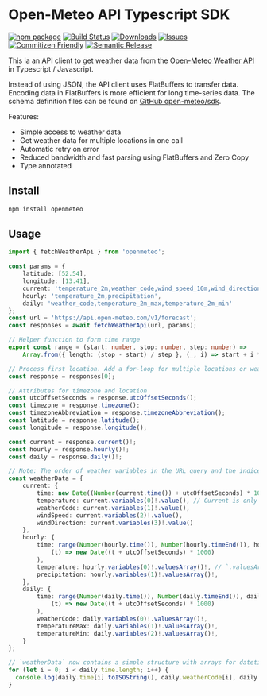 # Open-Meteo API Typescript SDK

[![npm package][npm-img]][npm-url]
[![Build Status][build-img]][build-url]
[![Downloads][downloads-img]][downloads-url]
[![Issues][issues-img]][issues-url]
[![Commitizen Friendly][commitizen-img]][commitizen-url]
[![Semantic Release][semantic-release-img]][semantic-release-url]

This ia an API client to get weather data from the [Open-Meteo Weather API](https://open-meteo.com) in Typescript / Javascript. 

Instead of using JSON, the API client uses FlatBuffers to transfer data. Encoding data in FlatBuffers is more efficient for long time-series data. The schema definition files can be found on [GitHub open-meteo/sdk](https://github.com/open-meteo/sdk).

Features:
- Simple access to weather data
- Get weather data for multiple locations in one call
- Automatic retry on error
- Reduced bandwidth and fast parsing using FlatBuffers and Zero Copy
- Type annotated

## Install

```bash
npm install openmeteo
```

## Usage

```ts
import { fetchWeatherApi } from 'openmeteo';

const params = {
    latitude: [52.54],
    longitude: [13.41],
    current: 'temperature_2m,weather_code,wind_speed_10m,wind_direction_10m',
    hourly: 'temperature_2m,precipitation',
    daily: 'weather_code,temperature_2m_max,temperature_2m_min'
};
const url = 'https://api.open-meteo.com/v1/forecast';
const responses = await fetchWeatherApi(url, params);

// Helper function to form time range
export const range = (start: number, stop: number, step: number) =>
	Array.from({ length: (stop - start) / step }, (_, i) => start + i * step);

// Process first location. Add a for-loop for multiple locations or weather models
const response = responses[0];

// Attributes for timezone and location
const utcOffsetSeconds = response.utcOffsetSeconds();
const timezone = response.timezone();
const timezoneAbbreviation = response.timezoneAbbreviation();
const latitude = response.latitude();
const longitude = response.longitude();

const current = response.current()!;
const hourly = response.hourly()!;
const daily = response.daily()!;

// Note: The order of weather variables in the URL query and the indices below need to match!
const weatherData = {
    current: {
        time: new Date((Number(current.time()) + utcOffsetSeconds) * 1000),
        temperature: current.variables(0)!.value(), // Current is only 1 value, therefore `.value()`
        weatherCode: current.variables(1)!.value(),
        windSpeed: current.variables(2)!.value(),
        windDirection: current.variables(3)!.value()
    },
    hourly: {
        time: range(Number(hourly.time()), Number(hourly.timeEnd()), hourly.interval()).map(
            (t) => new Date((t + utcOffsetSeconds) * 1000)
        ),
        temperature: hourly.variables(0)!.valuesArray()!, // `.valuesArray()` get an array of floats
        precipitation: hourly.variables(1)!.valuesArray()!,
    },
    daily: {
        time: range(Number(daily.time()), Number(daily.timeEnd()), daily.interval()).map(
            (t) => new Date((t + utcOffsetSeconds) * 1000)
        ),
        weatherCode: daily.variables(0)!.valuesArray()!,
        temperatureMax: daily.variables(1)!.valuesArray()!,
        temperatureMin: daily.variables(2)!.valuesArray()!,
    }
};

// `weatherData` now contains a simple structure with arrays for datetime and weather data
for (let i = 0; i < daily.time.length; i++) {
  console.log(daily.time[i].toISOString(), daily.weatherCode[i], daily.temperatureMax[i], daily.temperatureMin[i]);
}
```


[build-img]:https://github.com/open-meteo/typescript/actions/workflows/release.yml/badge.svg
[build-url]:https://github.com/open-meteo/typescript/actions/workflows/release.yml
[downloads-img]:https://img.shields.io/npm/dt/openmeteo
[downloads-url]:https://www.npmtrends.com/openmeteo
[npm-img]:https://img.shields.io/npm/v/openmeteo
[npm-url]:https://www.npmjs.com/package/openmeteo
[issues-img]:https://img.shields.io/github/issues/open-meteo/typescript
[issues-url]:https://github.com/open-meteo/typescript/issues
[semantic-release-img]:https://img.shields.io/badge/%20%20%F0%9F%93%A6%F0%9F%9A%80-semantic--release-e10079.svg
[semantic-release-url]:https://github.com/semantic-release/semantic-release
[commitizen-img]:https://img.shields.io/badge/commitizen-friendly-brightgreen.svg
[commitizen-url]:http://commitizen.github.io/cz-cli/
